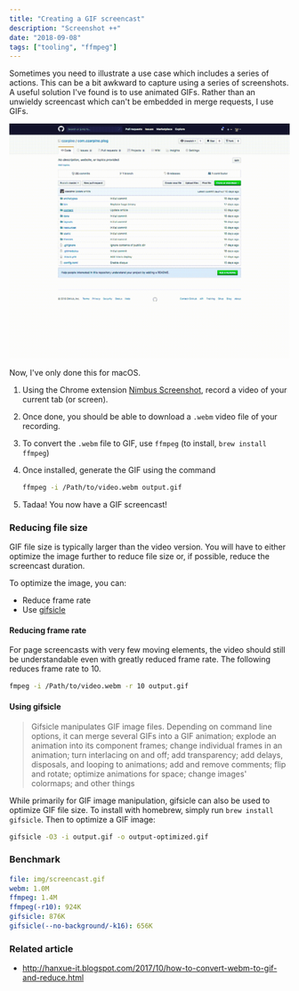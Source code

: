 ```yaml
---
title: "Creating a GIF screencast"
description: "Screenshot ++"
date: "2018-09-08"
tags: ["tooling", "ffmpeg"]
---
```


Sometimes you need to illustrate a use case which includes a series of actions. This can be a bit awkward to capture using a series of screenshots. A useful solution I've found is to use animated GIFs. Rather than an unwieldy screencast which can't be embedded in merge requests, I use GIFs.

![screencast image here](img/screencast.gif)

Now, I've only done this for macOS.

1. Using the Chrome extension [Nimbus Screenshot](https://chrome.google.com/webstore/detail/nimbus-screenshot-screen/bpconcjcammlapcogcnnelfmaeghhagj?hl=en), record a video of your current tab (or screen).
2. Once done, you should be able to download a `.webm` video file of your recording.
3. To convert the `.webm` file to GIF, use `ffmpeg` (to install, `brew install ffmpeg`)
4. Once installed, generate the GIF using the command

    ```bash
    ffmpeg -i /Path/to/video.webm output.gif
    ```
5. Tadaa! You now have a GIF screencast!

### Reducing file size

GIF file size is typically larger than the video version. You will have to either optimize the image further to reduce file size or, if possible, reduce the screencast duration.

To optimize the image, you can:

- Reduce frame rate
- Use [gifsicle](https://github.com/kohler/gifsicle)

#### Reducing frame rate

For page screencasts with very few moving elements, the video should still be understandable even with greatly reduced frame rate. The following reduces frame rate to 10. 

```bash
fmpeg -i /Path/to/video.webm -r 10 output.gif
```

#### Using gifsicle

> Gifsicle manipulates GIF image files. Depending on command line options, it can merge several GIFs into a GIF animation; explode an animation into its component frames; change individual frames in an animation; turn interlacing on and off; add transparency; add delays, disposals, and looping to animations; add and remove comments; flip and rotate; optimize animations for space; change images' colormaps; and other things

While primarily for GIF image manipulation, gifsicle can also be used to optimize GIF file size. To install with homebrew, simply run `brew install gifsicle`. Then to optimize a GIF image:

```bash
gifsicle -O3 -i output.gif -o output-optimized.gif
```

### Benchmark

```yaml
file: img/screencast.gif
webm: 1.0M
ffmpeg: 1.4M
ffmpeg(-r10): 924K
gifsicle: 876K
gifsicle(--no-background/-k16): 656K
```

### Related article

- http://hanxue-it.blogspot.com/2017/10/how-to-convert-webm-to-gif-and-reduce.html